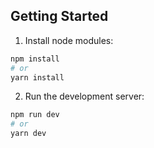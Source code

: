 ## Getting Started


1) Install node modules:
```bash
npm install
# or
yarn install
```
2) Run the development server:
```bash
npm run dev
# or
yarn dev
```


